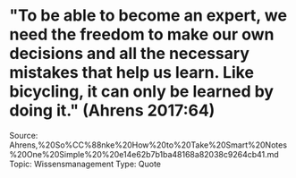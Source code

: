 # "To be able to become an expert, we need the freedom to make our own decisions and all the necessary mistakes that help us learn. Like bicycling, it can only be learned by doing it." (Ahrens 2017:64)

Source: Ahrens,%20So%CC%88nke%20How%20to%20Take%20Smart%20Notes%20One%20Simple%20%20e14e62b7b1ba48168a82038c9264cb41.md
Topic: Wissensmanagement
Type: Quote